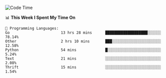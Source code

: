 <!--START_SECTION:waka-->
![Code Time](http://img.shields.io/badge/Code%20Time-310%20hrs%207%20mins-blue)

📊 **This Week I Spent My Time On** 

```text
💬 Programming Languages: 
Go                       13 hrs 28 mins      ███████████████████░░░░░░   78.14% 
Other                    2 hrs 10 mins       ███░░░░░░░░░░░░░░░░░░░░░░   12.58% 
Python                   54 mins             █░░░░░░░░░░░░░░░░░░░░░░░░   5.24% 
Text                     21 mins             ░░░░░░░░░░░░░░░░░░░░░░░░░   2.08% 
Thrift                   15 mins             ░░░░░░░░░░░░░░░░░░░░░░░░░   1.54%

```


<!--END_SECTION:waka-->